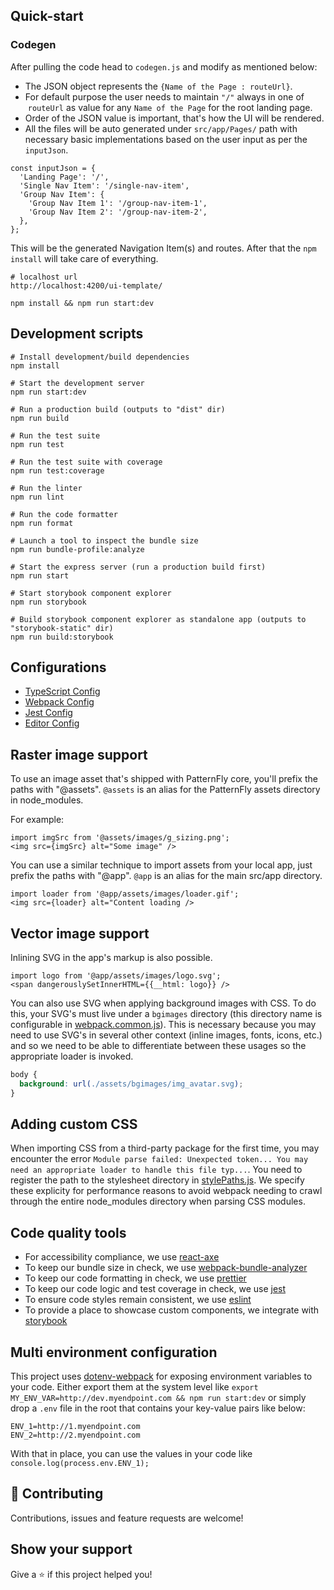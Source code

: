 ## Quick-start

### Codegen

After pulling the code head to `codegen.js` and modify as mentioned below:

*   The JSON object represents the `{Name of the Page : routeUrl}`.
*   For default purpose the user needs to maintain `"/"` always in one of  `routeUrl` as value for any `Name of the Page` for the root landing page.
*   Order of the JSON value is important, that's how the UI will be rendered.
*   All the files will be auto generated under `src/app/Pages/` path with necessary basic implementations based on the user input as per the `inputJson`.

```plaintext
const inputJson = {
  'Landing Page': '/',
  'Single Nav Item': '/single-nav-item',
  'Group Nav Item': {
    'Group Nav Item 1': '/group-nav-item-1',
    'Group Nav Item 2': '/group-nav-item-2',
  },
};
```

This will be the generated Navigation Item(s) and routes. After that the `npm install` will take care of everything.

```plaintext
# localhost url
http://localhost:4200/ui-template/
```

```plaintext
npm install && npm run start:dev
```

## Development scripts

```plaintext
# Install development/build dependencies
npm install

# Start the development server
npm run start:dev

# Run a production build (outputs to "dist" dir)
npm run build

# Run the test suite
npm run test

# Run the test suite with coverage
npm run test:coverage

# Run the linter
npm run lint

# Run the code formatter
npm run format

# Launch a tool to inspect the bundle size
npm run bundle-profile:analyze

# Start the express server (run a production build first)
npm run start

# Start storybook component explorer
npm run storybook

# Build storybook component explorer as standalone app (outputs to "storybook-static" dir)
npm run build:storybook
```

## Configurations

*   [TypeScript Config](./tsconfig.json)
*   [Webpack Config](./webpack.common.js)
*   [Jest Config](./jest.config.js)
*   [Editor Config](./.editorconfig)

## Raster image support

To use an image asset that's shipped with PatternFly core, you'll prefix the paths with "@assets". `@assets` is an alias for the PatternFly assets directory in node\_modules.

For example:

```plaintext
import imgSrc from '@assets/images/g_sizing.png';
<img src={imgSrc} alt="Some image" />
```

You can use a similar technique to import assets from your local app, just prefix the paths with "@app". `@app` is an alias for the main src/app directory.

```plaintext
import loader from '@app/assets/images/loader.gif';
<img src={loader} alt="Content loading />
```

## Vector image support

Inlining SVG in the app's markup is also possible.

```plaintext
import logo from '@app/assets/images/logo.svg';
<span dangerouslySetInnerHTML={{__html: logo}} />
```

You can also use SVG when applying background images with CSS. To do this, your SVG's must live under a `bgimages` directory (this directory name is configurable in [webpack.common.js](./webpack.common.js#L5)). This is necessary because you may need to use SVG's in several other context (inline images, fonts, icons, etc.) and so we need to be able to differentiate between these usages so the appropriate loader is invoked.

```css
body {
  background: url(./assets/bgimages/img_avatar.svg);
}
```

## Adding custom CSS

When importing CSS from a third-party package for the first time, you may encounter the error `Module parse failed: Unexpected token... You may need an appropriate loader to handle this file typ...`. You need to register the path to the stylesheet directory in [stylePaths.js](./stylePaths.js). We specify these explicity for performance reasons to avoid webpack needing to crawl through the entire node\_modules directory when parsing CSS modules.

## Code quality tools

*   For accessibility compliance, we use [react-axe](https://github.com/dequelabs/react-axe)
*   To keep our bundle size in check, we use [webpack-bundle-analyzer](https://github.com/webpack-contrib/webpack-bundle-analyzer)
*   To keep our code formatting in check, we use [prettier](https://github.com/prettier/prettier)
*   To keep our code logic and test coverage in check, we use [jest](https://github.com/facebook/jest)
*   To ensure code styles remain consistent, we use [eslint](https://eslint.org/)
*   To provide a place to showcase custom components, we integrate with [storybook](https://storybook.js.org/)

## Multi environment configuration

This project uses [dotenv-webpack](https://www.npmjs.com/package/dotenv-webpack) for exposing environment variables to your code. Either export them at the system level like `export MY_ENV_VAR=http://dev.myendpoint.com && npm run start:dev` or simply drop a `.env` file in the root that contains your key-value pairs like below:

```plaintext
ENV_1=http://1.myendpoint.com
ENV_2=http://2.myendpoint.com
```

With that in place, you can use the values in your code like `console.log(process.env.ENV_1);`

## 🤝 Contributing

Contributions, issues and feature requests are welcome!

## Show your support

Give a ⭐️ if this project helped you!

